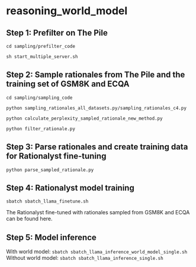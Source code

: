 # reasoning_world_model

## Step 1: Prefilter on The Pile
`cd sampling/prefilter_code`

`sh start_multiple_server.sh`

## Step 2: Sample rationales from The Pile and the training set of GSM8K and ECQA
`cd sampling/sampling_code`

`python sampling_rationales_all_datasets.py/sampling_rationales_c4.py`

`python calculate_perplexity_sampled_rationale_new_method.py`

`python filter_rationale.py`

## Step 3: Parse rationales and create training data for Rationalyst fine-tuning
`python parse_sampled_rationale.py`

## Step 4: Rationalyst model training
`sbatch sbatch_llama_finetune.sh`

The Rationalyst fine-tuned with rationales sampled from GSM8K and ECQA can be found here.

## Step 5: Model inference
With world model: `sbatch sbatch_llama_inference_world_model_single.sh`
Without world model: `sbatch sbatch_llama_inference_single.sh`
